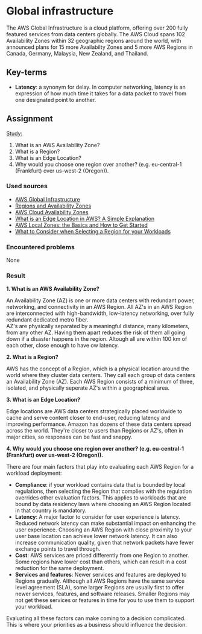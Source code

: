 # Global infrastructure
The AWS Global Infrastructure is a cloud platform, offering over 200 fully featured services from data centers globally. The AWS Cloud spans 102 Availability Zones within 32 geographic regions around the world, with announced plans for 15 more Availabilty Zones and 5 more AWS Regions in Canada, Germany, Malaysia, New Zealand, and Thailand.

## Key-terms
- **Latency**: a synonym for delay. In computer networking, latency is an expression of how much time it takes for a data packet to travel from one designated point to another.

## Assignment
<ins>Study:</ins>
1. What is an AWS Availability Zone?
2. What is a Region?
3. What is an Edge Location?
4. Why would you choose one region over another? (e.g. eu-central-1 (Frankfurt) over us-west-2 (Oregon)).

### Used sources
- [AWS Global Infrastructure](https://aws.amazon.com/about-aws/global-infrastructure/)
- [Regions and Availability Zones](https://aws.amazon.com/about-aws/global-infrastructure/regions_az/?p=ngi&loc=2)
- [AWS Cloud Availability Zones](https://www.w3schools.com/aws/aws_cloudessentials_awsavailabilityzones.php)
- [What is an Edge Location in AWS? A Simple Explanation](https://www.lastweekinaws.com/blog/what-is-an-edge-location-in-aws-a-simple-explanation/)
- [AWS Local Zones: the Basics and How to Get Started](https://cloudian.com/guides/hybrid-it/aws-local-zones-the-basics-and-how-to-get-started/)
- [What to Consider when Selecting a Region for your Workloads](https://aws.amazon.com/blogs/architecture/what-to-consider-when-selecting-a-region-for-your-workloads/)

### Encountered problems
None

### Result
**1. What is an AWS Availability Zone?**  

An Availability Zone (AZ) is one or more data centers with redundant power, networking, and connectivity in an AWS Region. All AZ's in an AWS Region are interconnected with high-bandwidth, low-latency networking, over fully redundant dedicated metro fiber.  
AZ's are physically separated by a meaningful distance, many kilometers, from any other AZ. Having them apart reduces the risk of them all going down if a disaster happens in the region. Altough all are within 100 km of each other, close enough to have ow latency.

**2. What is a Region?**

AWS has the concept of a Region, which is a physical location around the world where they cluster data centers. They call each group of data centers an Availability Zone (AZ). Each AWS Region consists of a minimum of three, isolated, and physically seperate AZ's within a geographical area.

**3. What is an Edge Location?**

Edge locations are AWS data centers strategically placed worldwide to cache and serve content closer to end-user, reducing latency and improving performance. Amazon has dozens of these data centers spread across the world. They're closer to users than Regions or AZ's, often in major cities, so responses can be fast and snappy. 

**4. Why would you choose one region over another? (e.g. eu-central-1 (Frankfurt) over us-west-2 (Oregon)).**

There are four main factors that play into evaluating each AWS Region for a workload deployment:
- **Compliance**: if your workload contains data that is bounded by local regulations, then selecting the Region that complies with the regulation overrides other evaluation factors. This applies to workloads that are bound by data residency laws where choosing an AWS Region located in that country is mandatory.
- **Latency**: A major factor to consider for user experience is latency. Reduced network latency can make substantial impact on enhancing the user experience. Choosing an AWS Region with close proximity to your user base location can achieve lower network latency. It can also increase communication quality, given that network packets have fewer exchange points to travel through.
- **Cost**: AWS services are priced differently from one Region to another. Some regions have lower cost than others, which can result in a cost reduction for the same deployment.
- **Services and features**: Newer services and features are deployed to Regions gradually. Although all AWS Regions have the same service level agreement (SLA), some larger Regions are usually first to offer newer services, features, and software releases. Smaller Regions may not get these services or features in time for you to use them to support your workload.

Evaluating all these factors can make coming to a decision complicated. This is where your priorities as a business should influence the decision.